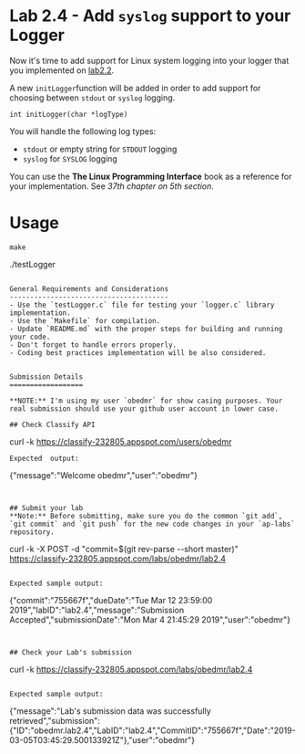 Lab 2.4 - Add `syslog` support to your Logger
=============================================

Now it's time to add support for Linux system logging into your logger that you implemented on [lab2.2](https://github.com/CodersSquad/ap-labs/tree/master/labs/lab2.2).

A new `initLogger`function will be added in order to add support for choosing between `stdout` or `syslog` logging.

```
int initLogger(char *logType)
```

You will handle the following log types:
- `stdout` or empty string for `STDOUT` logging
- `syslog` for `SYSLOG` logging

You can use the **The Linux Programming Interface** book as a reference for your implementation. See *37th chapter on 5th section*.

Usage
=====
```
make
```
./testLogger
```

General Requirements and Considerations
---------------------------------------
- Use the `testLogger.c` file for testing your `logger.c` library implementation.
- Use the `Makefile` for compilation.
- Update `README.md` with the proper steps for building and running your code.
- Don't forget to handle errors properly.
- Coding best practices implementation will be also considered.


Submission Details
==================

**NOTE:** I'm using my user `obedmr` for show casing purposes. Your real submission should use your github user account in lower case.

## Check Classify API
```
curl -k https://classify-232805.appspot.com/users/obedmr
```
Expected  output:
```
{"message":"Welcome obedmr","user":"obedmr"}
```


## Submit your lab
**Note:** Before submitting, make sure you do the common `git add`, `git commit` and `git push` for the new code changes in your `ap-labs` repository.
```
curl -k -X POST -d "commit=$(git rev-parse --short master)" https://classify-232805.appspot.com/labs/obedmr/lab2.4
```

Expected sample output:
```
{"commit":"755667f","dueDate":"Tue Mar 12 23:59:00 2019","labID":"lab2.4","message":"Submission Accepted","submissionDate":"Mon Mar  4 21:45:29 2019","user":"obedmr"}
```


## Check your Lab's submission
```
curl -k https://classify-232805.appspot.com/labs/obedmr/lab2.4
```

Expected sample output:
```
{"message":"Lab's submission data was successfully retrieved","submission":{"ID":"obedmr.lab2.4","LabID":"lab2.4","CommitID":"755667f","Date":"2019-03-05T03:45:29.500133921Z"},"user":"obedmr"}
```

